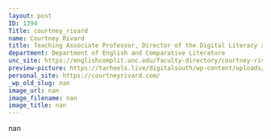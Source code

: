 ```yaml
---
layout: post
ID: 1394
Title: courtney_rivard
name: Courtney Rivard
title: Teaching Associate Professor, Director of the Digital Literacy and Communications (DLC) Lab
department: Department of English and Comparative Literature
unc_site: https://englishcomplit.unc.edu/faculty-directory/courtney-rivard/
preview-picture: https://tarheels.live/digitalsouth/wp-content/uploads/sites/2464/2021/11/courtney_rivard-1.jpg
personal_site: https://courtneyrivard.com/
_wp_old_slug: nan
image_url: nan
image_filename: nan
image_title: nan
---
```

nan